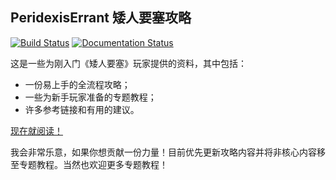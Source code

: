 ## PeridexisErrant 矮人要塞攻略

[![Build Status](https://github.com/samchugit/df-walkthrough-zh/actions/workflows/build.yml/badge.svg)](https://github.com/samchugit/df-walkthrough-zh/actions/workflows/build.yml)
[![Documentation Status](https://readthedocs.org/projects/df-walkthrough-zh/badge/?version=latest)](https://df-walkthrough-zh.readthedocs.io/)

这是一些为刚入门《矮人要塞》玩家提供的资料，其中包括：

* 一份易上手的全流程攻略；
* 一些为新手玩家准备的专题教程；
* 许多参考链接和有用的建议。

[现在就阅读！](https://df-walkthrough-zh.readthedocs.io)

我会非常乐意，如果你想贡献一份力量！目前优先更新攻略内容并将非核心内容移至专题教程。当然也欢迎更多专题教程！
